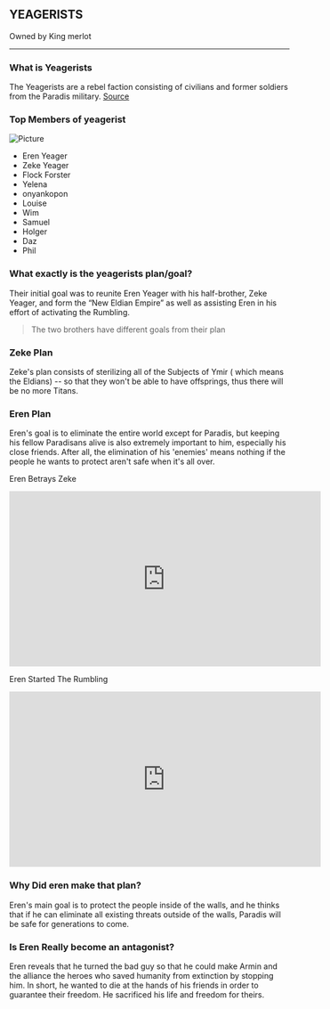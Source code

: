 ## YEAGERISTS
Owned by King merlot

---

### What is Yeagerists
The Yeagerists are a rebel faction consisting of civilians and former soldiers from the Paradis military. 
[Source](https://duniagames.co.id/discover/article/apa-itu-yeagerist-dan-siapa-saja-anggotanya/en)

### Top Members of yeagerist
![Picture](https://static.wikia.nocookie.net/shingekinokyojin/images/b/bc/Yeagerists.png/revision/latest?cb=20181109003415)

- Eren Yeager
- Zeke Yeager
- Flock Forster
- Yelena
- onyankopon
- Louise
- Wim
- Samuel
- Holger
- Daz
- Phil

### What exactly is the yeagerists plan/goal?
Their initial goal was to reunite Eren Yeager with his half-brother, Zeke Yeager, and form the “New Eldian Empire” as well as assisting Eren in his effort of activating the Rumbling.
> The two brothers have different goals from their plan                                    

### Zeke Plan
Zeke's plan consists of sterilizing all of the Subjects of Ymir ( which means the Eldians) -- so that they won't be able to have offsprings, thus there will be no more Titans.

### Eren Plan
Eren's goal is to eliminate the entire world except for Paradis, but keeping his fellow Paradisans alive is also extremely important to him, especially his close friends. After all, the elimination of his 'enemies' means nothing if the people he wants to protect aren't safe when it's all over.

Eren Betrays Zeke
<iframe width="560" height="315" src="https://www.youtube.com/embed/Zor5_q__fSU" title="YouTube video player" frameborder="0" allow="accelerometer; autoplay; clipboard-write; encrypted-media; gyroscope; picture-in-picture" allowfullscreen></iframe>



Eren Started The Rumbling
<iframe width="560" height="315" src="https://www.youtube.com/embed/Uwza8rHaPzw" title="YouTube video player" frameborder="0" allow="accelerometer; autoplay; clipboard-write; encrypted-media; gyroscope; picture-in-picture" allowfullscreen></iframe>

### Why Did eren make that plan?
 Eren's main goal is to protect the people inside of the walls, and he thinks that if he can eliminate all existing threats outside of the walls, Paradis will be safe for generations to come.
 
 
### Is Eren Really become an antagonist?
Eren reveals that he turned the bad guy so that he could make Armin and the alliance the heroes who saved humanity from extinction by stopping him. In short, he wanted to die at the hands of his friends in order to guarantee their freedom. He sacrificed his life and freedom for theirs.


